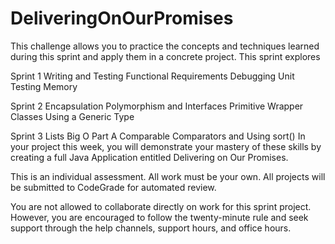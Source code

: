 # DeliveringOnOurPromises

This challenge allows you to practice the concepts and techniques learned during this sprint and apply them in a concrete project. This sprint explores

Sprint 1
Writing and Testing Functional Requirements
Debugging
Unit Testing
Memory

Sprint 2
Encapsulation
Polymorphism and Interfaces
Primitive Wrapper Classes
Using a Generic Type

Sprint 3
Lists
Big O Part A
Comparable
Comparators and Using sort()
In your project this week, you will demonstrate your mastery of these skills by creating a full Java Application entitled Delivering on Our Promises.

This is an individual assessment. All work must be your own. All projects will be submitted to CodeGrade for automated review. 

You are not allowed to collaborate directly on work for this sprint project. However, you are encouraged to follow the twenty-minute rule and seek support through the help channels, support hours, and office hours.
